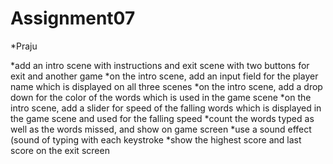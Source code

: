 # Assignment07 #
*Praju

*add an intro scene with instructions and exit scene with two buttons for exit and another game
*on the intro scene, add an input field for the player name which is displayed on all three scenes
*on the intro scene, add a drop down for the color of the words which is used in the game scene
*on the intro scene, add a slider for speed of the falling words which is displayed in the game scene and used for the falling speed
*count the words typed as well as the words missed, and show on game screen
*use a sound effect (sound of typing with each keystroke
*show the highest score and last score on the exit screen
